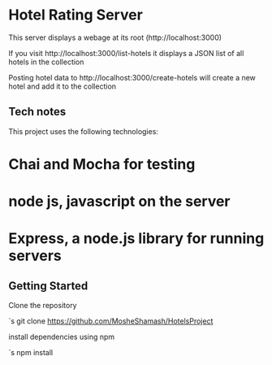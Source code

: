 # Hotel Rating Server

This server displays a webage at its root (http://localhost:3000)

If you visit http://localhost:3000/list-hotels it displays a JSON list of all hotels in the collection

Posting hotel data to http://localhost:3000/create-hotels will create a new hotel and add it to the collection

## Tech notes

This project uses the following technologies:
# Chai and Mocha for testing
# node js, javascript on the server
# Express, a node.js library for running servers

## Getting Started

Clone the repository

`s git clone https://github.com/MosheShamash/HotelsProject

install dependencies using npm

`s npm install